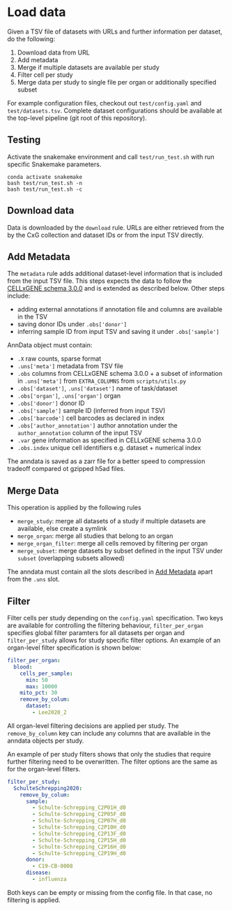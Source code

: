 # Load data

Given a TSV file of datasets with URLs and further information per dataset, do the following:

1. Download data from URL
2. Add metadata
3. Merge if multiple datasets are available per study
4. Filter cell per study
5. Merge data per study to single file per organ or additionally specified subset

For example configuration files, checkout out `test/config.yaml` and `test/datasets.tsv`.
Complete dataset configurations should be available at the top-level pipeline (git root of this repository).

## Testing

Activate the snakemake environment and call `test/run_test.sh` with run specific Snakemake parameters.

```
conda activate snakemake
bash test/run_test.sh -n
bash test/run_test.sh -c
```

## Download data

Data is downloaded by the `download` rule.
URLs are either retrieved from the by the CxG collection and dataset IDs or from the input TSV directly.

## Add Metadata

The `metadata` rule adds additional dataset-level information that is included from the input TSV file.
This steps expects the data to follow
the [CELLxGENE schema 3.0.0](https://github.com/chanzuckerberg/single-cell-curation/blob/main/schema/3.0.0/schema.md)
and is extended as described below.
Other steps include:

+ adding external annotations if annotation file and columns are available in the TSV
+ saving donor IDs under `.obs['donor']`
+ inferring sample ID from input TSV and saving it under `.obs['sample']`

AnnData object must contain:

+ `.X` raw counts, sparse format
+ `.uns['meta']` metadata from TSV file
+ `.obs` columns from CELLxGENE schema 3.0.0 + a subset of information in `.uns['meta']` from `EXTRA_COLUMNS`
  from `scripts/utils.py`
+ `.obs['dataset']`, `.uns['dataset']` name of task/dataset
+ `.obs['organ']`, `.uns['organ']` organ
+ `.obs['donor']` donor ID
+ `.obs['sample']` sample ID (inferred from input TSV)
+ `.obs['barcode']` cell barcodes as declared in index
+ `.obs['author_annotation']` author annotation under the `author_annotation` column of the input TSV
+ `.var` gene information as specified in CELLxGENE schema 3.0.0
+ `.obs.index` unique cell identifiers e.g. dataset + numerical index

The anndata is saved as a zarr file for a better speed to compression tradeoff compared ot gzipped h5ad files.

## Merge Data

This operation is applied by the following rules

+ `merge_study`: merge all datasets of a study if multiple datasets are available, else create a symlink
+ `merge_organ`: merge all studies that belong to an organ
+ `merge_organ_filter`: merge all cells removed by filtering per organ
+ `merge_subset`: merge datasets by subset defined in the input TSV under `subset` (overlapping subsets allowed)

The anndata must contain all the slots described in [Add Metadata](#add-metadata) apart from the `.uns` slot.

## Filter

Filter cells per study depending on the `config.yaml` specification.
Two keys are available for controlling the filtering behaviour, `filter_per_organ` specifies global filter paramters
for all datasets per organ and `filter_per_study` allows for study specific filter options.
An example of an organ-level filter specification is shown below:

```yaml
filter_per_organ:
  blood:
    cells_per_sample:
      min: 50
      max: 10000
    mito_pct: 30
    remove_by_colum:
      dataset:
        - Lee2020_2
```

All organ-level filtering decisions are applied per study.
The `remove_by_column` key can include any columns that are available in the anndata objects per study.

An example of per study filters shows that only the studies that require further filtering need to be overwritten.
The filter options are the same as for the organ-level filters.

```yaml
filter_per_study:
  SchulteSchrepping2020:
    remove_by_colum:
      sample:
        - Schulte-Schrepping_C2P01H_d0
        - Schulte-Schrepping_C2P05F_d0
        - Schulte-Schrepping_C2P07H_d0
        - Schulte-Schrepping_C2P10H_d0
        - Schulte-Schrepping_C2P13F_d0
        - Schulte-Schrepping_C2P15H_d0
        - Schulte-Schrepping_C2P16H_d0
        - Schulte-Schrepping_C2P19H_d0
      donor:
        - C19-CB-0008
      disease:
        - influenza
```

Both keys can be empty or missing from the config file.
In that case, no filtering is applied.
